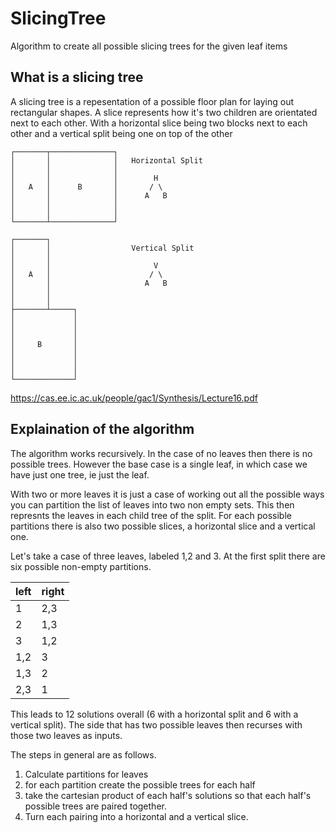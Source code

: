 # SlicingTree
Algorithm to create all possible slicing trees for the given leaf items

## What is a slicing tree

A slicing tree is a repesentation of a possible floor plan for laying out rectangular shapes. A slice represents how it's two children are orientated next to each other. With a horizontal slice being two blocks next to each other and a vertical split being one on top of the other

```
┌───────┬──────────────┐
│       │              │   Horizontal Split
│       │              │
│       │              │        H
│   A   │      B       │       / \
│       │              │      A   B
│       │              │
│       │              │
└───────┴──────────────┘

┌───────┐
│       │                  Vertical Split
│       │
│       │                       V
│   A   │                      / \
│       │                     A   B
│       │
│       │
├───────┴─────┐
│             │
│             │
│             │
│     B       │
│             │
│             │
│             │
└─────────────┘
```

<https://cas.ee.ic.ac.uk/people/gac1/Synthesis/Lecture16.pdf>

## Explaination of the algorithm

The algorithm works recursively. In the case of no leaves then there is no possible trees. However the base case is a single leaf, in which case we have just one tree, ie just the leaf.

With two or more leaves it is just a case of working out all the possible ways you can partition the list of leaves into two non empty sets. This then represnts the leaves in each child tree of the split. For each possible partitions there is also two possible slices, a horizontal slice and a vertical one.

Let's take a case of three leaves, labeled 1,2 and 3. At the first split there are six possible non-empty partitions.

|left|right|
|-|-|
|1|2,3|
|2|1,3|
|3|1,2|
|1,2|3|
|1,3|2|
|2,3|1|

This leads to 12 solutions overall (6 with a horizontal split and 6 with a vertical split). The side that has two possible leaves then recurses with those two leaves as inputs.

The steps in general are as follows.

1. Calculate partitions for leaves
2. for each partition create the possible trees for each half
3. take the cartesian product of each half's solutions so that each half's possible trees are paired together.
4. Turn each pairing into a horizontal and a vertical slice.